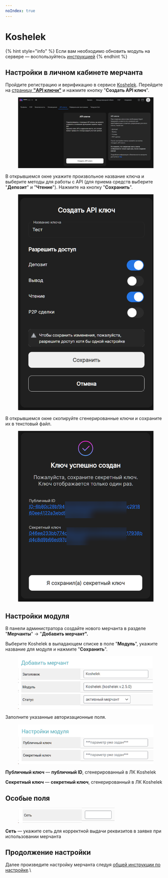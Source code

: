 ```yaml
---
noIndex: true
---
```


# Koshelek

{% hint style="info" %}
Если вам необходимо обновить модуль на сервере — воспользуйтесь [инструкцией](https://premium.gitbook.io/rukovodstvo-polzovatelya/osnovnye-nastroiki/faq/kak-obnovit-faily-na-servere#moduli-merchantov)
{% endhint %}

## Настройки в личном кабинете мерчанта

Пройдите регистрацию и верификацию в сервисе [Koshelek](https://koshelek.ru/). Перейдите на [страницу **"API ключи"**](https://koshelek.ru/account/keysApi) и нажмите кнопку "**Создать API ключ**".

<figure><img src="../../../.gitbook/assets/image (1757).png" alt=""><figcaption></figcaption></figure>

В открывшемся окне укажите произвольное название ключа и выберите методы для работы с API (для приема средств выберите "**Депозит**" и "**Чтение**"). Нажмите на кнопку "**Сохранить**".

<figure><img src="../../../.gitbook/assets/image (1759).png" alt="" width="464"><figcaption></figcaption></figure>

В открывшемся окне скопируйте сгенерированные ключи и сохраните их в текстовый файл.

<figure><img src="../../../.gitbook/assets/image (1760).png" alt="" width="474"><figcaption></figcaption></figure>

## Настройки модуля

В панели администратора создайте нового мерчанта в разделе "**Мерчанты**" -> "**Добавить мерчант".**

Выберите Koshelek в выпадающем списке в поле "**Модуль**", укажите название для модуля и нажмите "**Сохранить**".

<figure><img src="../../../.gitbook/assets/image (1749).png" alt="" width="422"><figcaption></figcaption></figure>

Заполните указанные авторизационные поля.

<figure><img src="../../../.gitbook/assets/image (1751).png" alt="" width="426"><figcaption></figcaption></figure>

**Публичный ключ** — **публичный ID**, сгенерированный в ЛК Koshelek

**Секретный ключ** — **секретный ключ**, сгенерированный в ЛК Koshelek

## Особые поля

<figure><img src="../../../.gitbook/assets/image (1752).png" alt="" width="302"><figcaption></figcaption></figure>

**Сеть** — укажите сеть для корректной выдачи реквизитов в заявке при использовании мерчанта

## Продолжение настройки

Далее произведите настройку мерчанта следуя [общей инструкции по настройке](https://premium.gitbook.io/rukovodstvo-polzovatelya/osnovnye-nastroiki/merchanty-i-avtovyplaty/merchanty/obshie-nastroiki-merchantov).\
